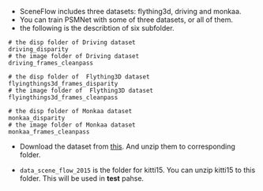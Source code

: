 * SceneFlow includes three datasets: flything3d, driving and monkaa.
* You can train PSMNet with some of three datasets, or all of them.
* the following is the describtion of six subfolder.
```
# the disp folder of Driving dataset
driving_disparity  
# the image folder of Driving dataset
driving_frames_cleanpass

# the disp folder of  Flything3D dataset
flyingthings3d_frames_disparity  
# the image folder of  Flything3D dataset
flyingthings3d_frames_cleanpass  

# the disp folder of Monkaa dataset
monkaa_disparity  
# the image folder of Monkaa dataset
monkaa_frames_cleanpass
```
* Download the dataset from [this](https://lmb.informatik.uni-freiburg.de/resources/datasets/SceneFlowDatasets.en.html). And unzip them to corresponding folder.

* `data_scene_flow_2015` is the folder for kitti15. You can unzip kitti15 to this folder. This will be used in **test** pahse.
